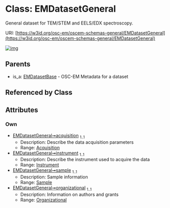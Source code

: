 
# Class: EMDatasetGeneral

General dataset for TEM/STEM and EELS/EDX spectroscopy.

URI: [https://w3id.org/osc-em/oscem-schemas-general/EMDatasetGeneral](https://w3id.org/osc-em/oscem-schemas-general/EMDatasetGeneral)


[![img](https://yuml.me/diagram/nofunky;dir:TB/class/[Sample],[Organizational],[Instrument],[Organizational]<organizational%201..1-++[EMDatasetGeneral],[Sample]<sample%201..1-++[EMDatasetGeneral],[Instrument]<instrument%201..1-++[EMDatasetGeneral],[Acquisition]<acquisition%201..1-++[EMDatasetGeneral],[EMDatasetBase]^-[EMDatasetGeneral],[EMDatasetBase],[Acquisition])](https://yuml.me/diagram/nofunky;dir:TB/class/[Sample],[Organizational],[Instrument],[Organizational]<organizational%201..1-++[EMDatasetGeneral],[Sample]<sample%201..1-++[EMDatasetGeneral],[Instrument]<instrument%201..1-++[EMDatasetGeneral],[Acquisition]<acquisition%201..1-++[EMDatasetGeneral],[EMDatasetBase]^-[EMDatasetGeneral],[EMDatasetBase],[Acquisition])

## Parents

 *  is_a: [EMDatasetBase](EMDatasetBase.md) - OSC-EM Metadata for a dataset

## Referenced by Class


## Attributes


### Own

 * [EMDatasetGeneral➞acquisition](EMDatasetGeneral_acquisition.md)  <sub>1..1</sub>
     * Description: Describe the data acquisition parameters
     * Range: [Acquisition](Acquisition.md)
 * [EMDatasetGeneral➞instrument](EMDatasetGeneral_instrument.md)  <sub>1..1</sub>
     * Description: Describe the instrument used to acquire the data
     * Range: [Instrument](Instrument.md)
 * [EMDatasetGeneral➞sample](EMDatasetGeneral_sample.md)  <sub>1..1</sub>
     * Description: Sample information
     * Range: [Sample](Sample.md)
 * [EMDatasetGeneral➞organizational](EMDatasetGeneral_organizational.md)  <sub>1..1</sub>
     * Description: Information on authors and grants
     * Range: [Organizational](Organizational.md)
